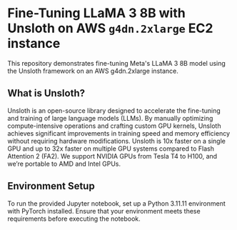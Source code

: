 # Fine-Tuning LLaMA 3 8B with Unsloth on AWS `g4dn.2xlarge` EC2 instance

This repository demonstrates fine-tuning Meta's LLaMA 3 8B model using the Unsloth framework on an AWS g4dn.2xlarge instance.

## What is Unsloth?

Unsloth is an open-source library designed to accelerate the fine-tuning and training of large language models (LLMs). By manually optimizing compute-intensive operations and crafting custom GPU kernels, Unsloth achieves significant improvements in training speed and memory efficiency without requiring hardware modifications. Unsloth is 10x faster on a single GPU and up to 32x faster on multiple GPU systems compared to Flash Attention 2 (FA2).
We support NVIDIA GPUs from Tesla T4 to H100, and we’re portable to AMD and Intel GPUs.

## Environment Setup

To run the provided Jupyter notebook, set up a Python 3.11.11 environment with PyTorch installed. Ensure that your environment meets these requirements before executing the notebook.
